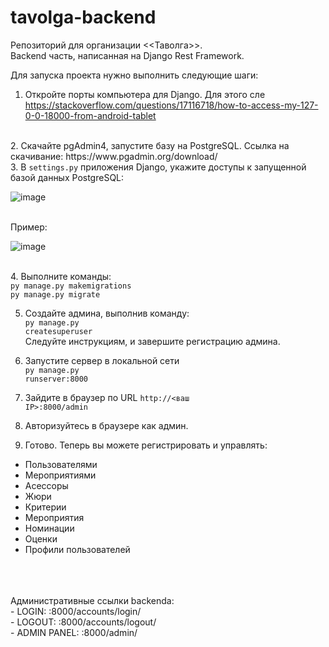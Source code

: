 # tavolga-backend

Репозиторий для организации <<Таволга>>.<br>
Backend часть, написанная на Django Rest Framework.<br>

Для запуска проекта нужно выполнить следующие шаги:<br>
1. Откройте порты компьютера для Django. Для этого сле https://stackoverflow.com/questions/17116718/how-to-access-my-127-0-0-18000-from-android-tablet
<br>
2. Скачайте pgAdmin4, запустите базу на PostgreSQL. Ссылка на скачивание: https://www.pgadmin.org/download/<br>
3. В <code>settings.py</code> приложения Django, укажите доступы к запущенной базой данных PostgreSQL:<br>

![image](https://user-images.githubusercontent.com/66589759/144742317-0ef481da-f8ae-4828-aa54-eb6f1f0f4afa.png)

<br>
Пример:<br>

![image](https://user-images.githubusercontent.com/66589759/144742336-c58a3c9e-3e61-47eb-856e-fd6c8c8cea5d.png)


<br>
4. Выполните команды: <br>
<code>py manage.py makemigrations</code><br>
<code>py manage.py migrate</code><br>

5. Создайте админа, выполнив команду: <br>
<code>py manage.py createsuperuser</code><br>
Следуйте инструкциям, и завершите регистрацию админа.<br>

6. Запустите сервер в локальной сети<br>
<code>py manage.py runserver:8000</code>

7. Зайдите в браузер по URL <code>http://<ваш IP>:8000/admin</code><br>
8. Авторизуйтесь в браузере как админ.<br>
9. Готово. Теперь вы можете регистрировать и управлять:
 - Пользователями<br>
 - Мероприятиями<br>
 - Асессоры	<br>
 - Жюри	<br>
 - Критерии	<br>
 - Мероприятия	<br>
 - Номинации	<br>
 - Оценки	<br>
 - Профили пользователей<br>	
<br>
<br>
<br>
Административные ссылки backendа:<br>
 - LOGIN: <IP>:8000/accounts/login/<br>
 - LOGOUT: <IP>:8000/accounts/logout/<br>
 - ADMIN PANEL: <IP>:8000/admin/<br>






